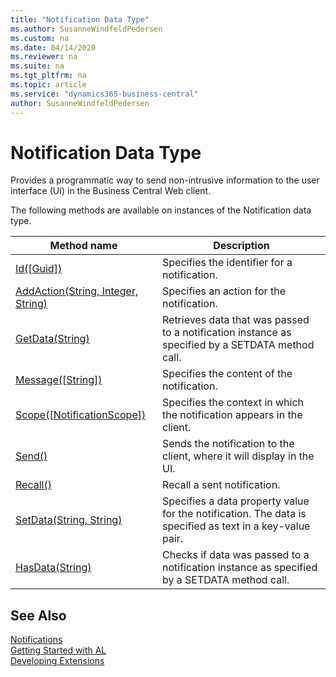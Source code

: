 ```yaml
---
title: "Notification Data Type"
ms.author: SusanneWindfeldPedersen
ms.custom: na
ms.date: 04/14/2020
ms.reviewer: na
ms.suite: na
ms.tgt_pltfrm: na
ms.topic: article
ms.service: "dynamics365-business-central"
author: SusanneWindfeldPedersen
---
```

[//]: # (START>DO_NOT_EDIT)
[//]: # (IMPORTANT:Do not edit any of the content between here and the END>DO_NOT_EDIT.)
[//]: # (Any modifications should be made in the .xml files in the ModernDev repo.)
# Notification Data Type
Provides a programmatic way to send non-intrusive information to the user interface (UI) in the Business Central Web client.



The following methods are available on instances of the Notification data type.

|Method name|Description|
|-----------|-----------|
|[Id([Guid])](notification-id-method.md)|Specifies the identifier for a notification.|
|[AddAction(String, Integer, String)](notification-addaction-method.md)|Specifies an action for the notification.|
|[GetData(String)](notification-getdata-method.md)|Retrieves data that was passed to a notification instance as specified by a SETDATA method call.|
|[Message([String])](notification-message-method.md)|Specifies the content of the notification.|
|[Scope([NotificationScope])](notification-scope-method.md)|Specifies the context in which the notification appears in the client.|
|[Send()](notification-send-method.md)|Sends the notification to the client, where it will display in the UI.|
|[Recall()](notification-recall-method.md)|Recall a sent notification.|
|[SetData(String, String)](notification-setdata-method.md)|Specifies a data property value for the notification. The data is specified as text in a key-value pair.|
|[HasData(String)](notification-hasdata-method.md)|Checks if data was passed to a notification instance as specified by a SETDATA method call.|

[//]: # (IMPORTANT: END>DO_NOT_EDIT)
## See Also
[Notifications](../../devenv-notifications-developing.md)  
[Getting Started with AL](../../devenv-get-started.md)  
[Developing Extensions](../../devenv-dev-overview.md)  